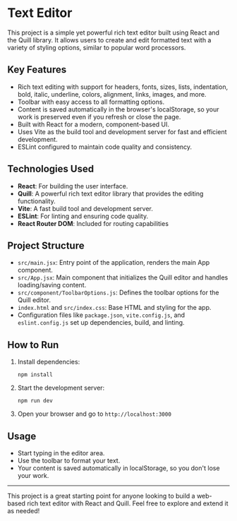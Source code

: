 # Text Editor

This project is a simple yet powerful rich text editor built using React and the Quill library. It allows users to create and edit formatted text with a variety of styling options, similar to popular word processors.

## Key Features

- Rich text editing with support for headers, fonts, sizes, lists, indentation, bold, italic, underline, colors, alignment, links, images, and more.
- Toolbar with easy access to all formatting options.
- Content is saved automatically in the browser's localStorage, so your work is preserved even if you refresh or close the page.
- Built with React for a modern, component-based UI.
- Uses Vite as the build tool and development server for fast and efficient development.
- ESLint configured to maintain code quality and consistency.

## Technologies Used

- **React**: For building the user interface.
- **Quill**: A powerful rich text editor library that provides the editing functionality.
- **Vite**: A fast build tool and development server.
- **ESLint**: For linting and ensuring code quality.
- **React Router DOM**: Included for routing capabilities

## Project Structure

- `src/main.jsx`: Entry point of the application, renders the main App component.
- `src/App.jsx`: Main component that initializes the Quill editor and handles loading/saving content.
- `src/component/ToolbarOptions.js`: Defines the toolbar options for the Quill editor.
- `index.html` and `src/index.css`: Base HTML and styling for the app.
- Configuration files like `package.json`, `vite.config.js`, and `eslint.config.js` set up dependencies, build, and linting.

## How to Run

1. Install dependencies:
   ```
   npm install
   ```
2. Start the development server:
   ```
   npm run dev
   ```
3. Open your browser and go to `http://localhost:3000`

## Usage

- Start typing in the editor area.
- Use the toolbar to format your text.
- Your content is saved automatically in localStorage, so you don't lose your work.

---

This project is a great starting point for anyone looking to build a web-based rich text editor with React and Quill. Feel free to explore and extend it as needed!
